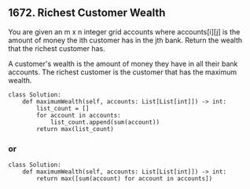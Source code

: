## 1672. Richest Customer Wealth

You are given an m x n integer grid accounts where accounts[i][j] is the amount of money the i​​​​​​​​​​​th​​​​ customer has in the j​​​​​​​​​​​th​​​​ bank. Return the wealth that the richest customer has.

A customer's wealth is the amount of money they have in all their bank accounts. The richest customer is the customer that has the maximum wealth.

```
class Solution:
    def maximumWealth(self, accounts: List[List[int]]) -> int:
        list_count = []
        for account in accounts:
            list_count.append(sum(account))
        return max(list_count)
```

### or

```
class Solution:
    def maximumWealth(self, accounts: List[List[int]]) -> int:
        return max([sum(account) for account in accounts])
```